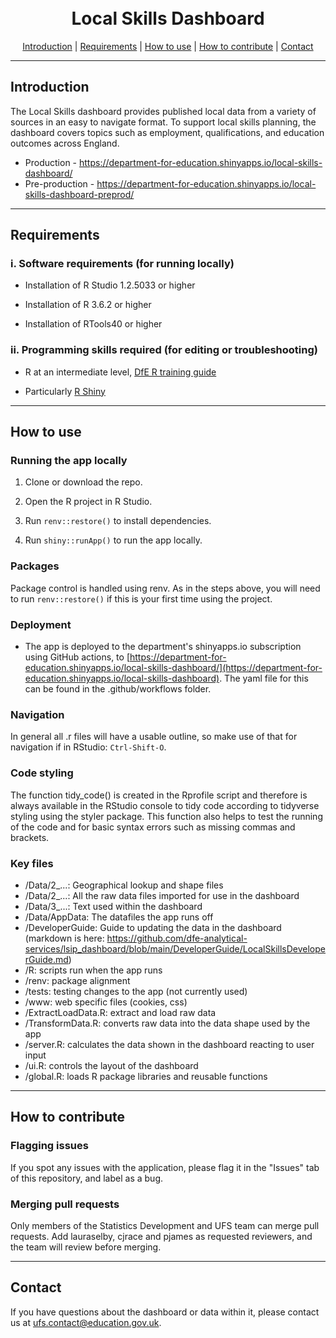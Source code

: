 <h1 align="center">
  <br>
Local Skills Dashboard  <br>
</h1>

<p align="center">
  <a href="#introduction">Introduction</a> |
  <a href="#requirements">Requirements</a> |
  <a href="#how-to-use">How to use</a> |
  <a href="#how-to-contribute">How to contribute</a> |
  <a href="#contact">Contact</a>
</p>

---

## Introduction 

The Local Skills dashboard provides published local data from a variety of sources in an easy to navigate format. To support local skills planning, the dashboard covers topics such as employment, qualifications, and education outcomes across England.

- Production - https://department-for-education.shinyapps.io/local-skills-dashboard/
- Pre-production - https://department-for-education.shinyapps.io/local-skills-dashboard-preprod/


---

## Requirements

### i. Software requirements (for running locally)

- Installation of R Studio 1.2.5033 or higher

- Installation of R 3.6.2 or higher

- Installation of RTools40 or higher

### ii. Programming skills required (for editing or troubleshooting)

- R at an intermediate level, [DfE R training guide](https://dfe-analytical-services.github.io/r-training-course/)

- Particularly [R Shiny](https://shiny.rstudio.com/)
  
---

## How to use

### Running the app locally

1. Clone or download the repo. 

2. Open the R project in R Studio.

3. Run `renv::restore()` to install dependencies.

4. Run `shiny::runApp()` to run the app locally.


### Packages

Package control is handled using renv. As in the steps above, you will need to run `renv::restore()` if this is your first time using the project.

### Deployment

- The app is deployed to the department's shinyapps.io subscription using GitHub actions, to [https://department-for-education.shinyapps.io/local-skills-dashboard/](https://department-for-education.shinyapps.io/local-skills-dashboard). The yaml file for this can be found in the .github/workflows folder.

### Navigation

In general all .r files will have a usable outline, so make use of that for navigation if in RStudio: `Ctrl-Shift-O`.

### Code styling 

The function tidy_code() is created in the Rprofile script and therefore is always available in the RStudio console to tidy code according to tidyverse styling using the styler package. This function also helps to test the running of the code and for basic syntax errors such as missing commas and brackets.

### Key files
- /Data/2_...: Geographical lookup and shape files
- /Data/2_...: All the raw data files imported for use in the dashboard
- /Data/3_...: Text used within the dashboard
- /Data/AppData: The datafiles the app runs off
- /DeveloperGuide: Guide to updating the data in the dashboard (markdown is here: https://github.com/dfe-analytical-services/lsip_dashboard/blob/main/DeveloperGuide/LocalSkillsDeveloperGuide.md)
- /R: scripts run when the app runs
- /renv: package alignment
- /tests: testing changes to the app (not currently used)
- /www: web specific files (cookies, css)
- /ExtractLoadData.R: extract and load raw data
- /TransformData.R: converts raw data into the data shape used by the app
- /server.R: calculates the data shown in the dashboard reacting to user input
- /ui.R: controls the layout of the dashboard
- /global.R: loads R package libraries and reusable functions


---

## How to contribute

### Flagging issues

If you spot any issues with the application, please flag it in the "Issues" tab of this repository, and label as a bug.

### Merging pull requests

Only members of the Statistics Development and UFS team can merge pull requests. Add lauraselby, cjrace and pjames as requested reviewers, and the team will review before merging.

---

## Contact

If you have questions about the dashboard or data within it, please contact us at ufs.contact@education.gov.uk.

